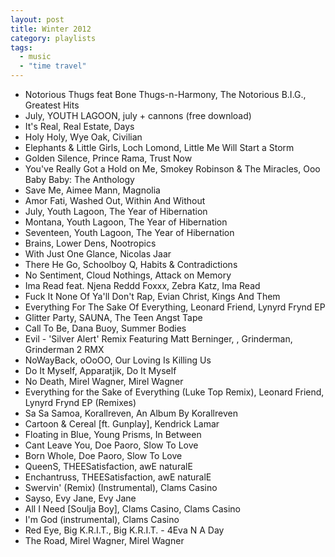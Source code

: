 ```yaml
---
layout: post
title: Winter 2012
category: playlists
tags: 
  - music
  - "time travel"
---
```


* Notorious Thugs feat Bone Thugs-n-Harmony, The Notorious B.I.G., Greatest Hits
* July, YOUTH LAGOON, july + cannons (free download)
* It's Real, Real Estate, Days
* Holy Holy, Wye Oak, Civilian
* Elephants &#38; Little Girls, Loch Lomond, Little Me Will Start a Storm
* Golden Silence, Prince Rama, Trust Now
* You've Really Got a Hold on Me, Smokey Robinson &#38; The Miracles, Ooo Baby Baby: The Anthology
* Save Me, Aimee Mann, Magnolia
* Amor Fati, Washed Out, Within And Without
* July, Youth Lagoon, The Year of Hibernation
* Montana, Youth Lagoon, The Year of Hibernation
* Seventeen, Youth Lagoon, The Year of Hibernation
* Brains, Lower Dens, Nootropics
* With Just One Glance, Nicolas Jaar
* There He Go, Schoolboy Q, Habits &#38; Contradictions
* No Sentiment, Cloud Nothings, Attack on Memory
* Ima Read feat. Njena Reddd Foxxx, Zebra Katz, Ima Read
* Fuck It None Of Ya'll Don't Rap, Evian Christ, Kings And Them
* Everything For The Sake Of Everything, Leonard Friend, Lynyrd Frynd EP
* Glitter Party, SAUNA, The Teen Angst Tape
* Call To Be, Dana Buoy, Summer Bodies
* Evil - 'Silver Alert' Remix Featuring Matt Berninger, , Grinderman, Grinderman 2 RMX
* NoWayBack, oOoOO, Our Loving Is Killing Us
* Do It Myself, Apparatjik, Do It Myself
* No Death, Mirel Wagner, Mirel Wagner
* Everything for the Sake of Everything (Luke Top Remix), Leonard Friend, Lynyrd Frynd EP (Remixes)
* Sa Sa Samoa, Korallreven, An Album By Korallreven
* Cartoon &#38; Cereal [ft. Gunplay], Kendrick Lamar
* Floating in Blue, Young Prisms, In Between
* Cant Leave You, Doe Paoro, Slow To Love
* Born Whole, Doe Paoro, Slow To Love
* QueenS, THEESatisfaction, awE naturalE
* Enchantruss, THEESatisfaction, awE naturalE
* Swervin' (Remix) (Instrumental), Clams Casino
* Sayso, Evy Jane, Evy Jane
* All I Need [Soulja Boy], Clams Casino, Clams Casino
* I'm God (instrumental), Clams Casino
* Red Eye, Big K.R.I.T., Big K.R.I.T. - 4Eva N A Day
* The Road, Mirel Wagner, Mirel Wagner